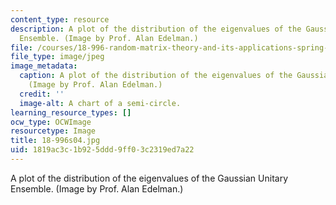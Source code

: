 ```yaml
---
content_type: resource
description: A plot of the distribution of the eigenvalues of the Gaussian Unitary
  Ensemble. (Image by Prof. Alan Edelman.)
file: /courses/18-996-random-matrix-theory-and-its-applications-spring-2004/1819ac3c1b925ddd9ff03c2319ed7a22_18-996s04.jpg
file_type: image/jpeg
image_metadata:
  caption: A plot of the distribution of the eigenvalues of the Gaussian Unitary Ensemble.
    (Image by Prof. Alan Edelman.)
  credit: ''
  image-alt: A chart of a semi-circle.
learning_resource_types: []
ocw_type: OCWImage
resourcetype: Image
title: 18-996s04.jpg
uid: 1819ac3c-1b92-5ddd-9ff0-3c2319ed7a22
---
```

A plot of the distribution of the eigenvalues of the Gaussian Unitary Ensemble. (Image by Prof. Alan Edelman.)

